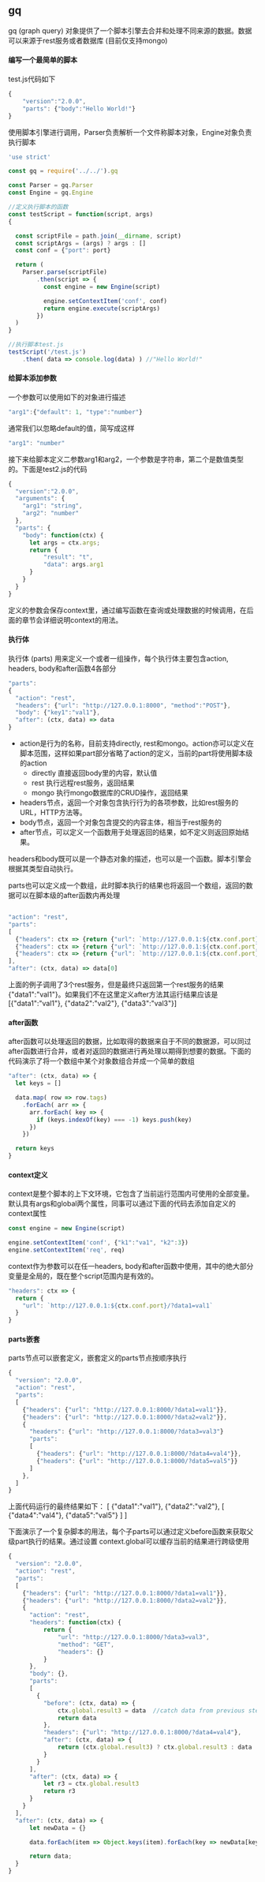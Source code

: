 ## gq
gq (graph query) 对象提供了一个脚本引擎去合并和处理不同来源的数据。数据可以来源于rest服务或者数据库 (目前仅支持mongo)


#### 编写一个最简单的脚本
test.js代码如下
``` javascript
{
    "version":"2.0.0",
    "parts": {"body":"Hello World!"}
}
```

使用脚本引擎进行调用，Parser负责解析一个文件称脚本对象，Engine对象负责执行脚本
``` javascript
'use strict'

const gq = require('../../').gq

const Parser = gq.Parser
const Engine = gq.Engine

//定义执行脚本的函数
const testScript = function(script, args)
{

  const scriptFile = path.join(__dirname, script)
  const scriptArgs = (args) ? args : []
  const conf = {"port": port}

  return (
    Parser.parse(scriptFile)
        .then(script => {
          const engine = new Engine(script)

          engine.setContextItem('conf', conf)
          return engine.execute(scriptArgs)
        })
  )
}

//执行脚本test.js
testScript('/test.js')
    .then( data => console.log(data) ) //"Hello World!"
```

#### 给脚本添加参数
一个参数可以使用如下的对象进行描述

``` javascript
"arg1":{"default": 1, "type":"number"}
```

通常我们以忽略default的值，简写成这样

``` javascript
"arg1": "number"
```

接下来给脚本定义二参数arg1和arg2，一个参数是字符串，第二个是数值类型的。下面是test2.js的代码
``` javascript
{
  "version":"2.0.0",
  "arguments": {
    "arg1": "string",
    "arg2": "number"
  },
  "parts": {
    "body": function(ctx) {
      let args = ctx.args;
      return {
          "result": "t",
          "data": args.arg1
      }
    }
  }
}
```
定义的参数会保存context里，通过编写函数在查询或处理数据的时候调用，在后面的章节会详细说明context的用法。

#### 执行体
执行体 (parts) 用来定义一个或者一组操作，每个执行体主要包含action, headers, body和after函数4各部分
``` javascript
"parts":
{
  "action": "rest",
  "headers": {"url": "http://127.0.0.1:8000", "method":"POST"},
  "body": {"key1":"val1"},
  "after": (ctx, data) => data
}
```
- action是行为的名称，目前支持directly, rest和mongo。action亦可以定义在脚本范围，这样如果part部分省略了action的定义，当前的part将使用脚本级的action
  - directly 直接返回body里的内容，默认值
  - rest 执行远程rest服务，返回结果
  - mongo 执行mongo数据库的CRUD操作，返回结果
- headers节点，返回一个对象包含执行行为的各项参数，比如rest服务的URL，HTTP方法等。
- body节点，返回一个对象包含提交的内容主体，相当于rest服务的
- after节点，可以定义一个函数用于处理返回的结果，如不定义则返回原始结果。

headers和body既可以是一个静态对象的描述，也可以是一个函数。脚本引擎会根据其类型自动执行。

parts也可以定义成一个数组，此时脚本执行的结果也将返回一个数组，返回的数据可以在脚本级的after函数内再处理

``` javascript

"action": "rest",
"parts":
[
  {"headers": ctx => {return {"url": `http://127.0.0.1:${ctx.conf.port}/?data1=val1`}}},
  {"headers": ctx => {return {"url": `http://127.0.0.1:${ctx.conf.port}/?data2=val2`}}},
  {"headers": ctx => {return {"url": `http://127.0.0.1:${ctx.conf.port}/?data3=val3`}}}
],
"after": (ctx, data) => data[0]
```
上面的例子调用了3个rest服务，但是最终只返回第一个rest服务的结果{"data1":"val1"}。如果我们不在这里定义after方法其运行结果应该是 [{"data1":"val1"}, {"data2":"val2"}, {"data3":"val3"}]

#### after函数
after函数可以处理返回的数据，比如取得的数据来自于不同的数据源，可以同过after函数进行合并，或者对返回的数据进行再处理以期得到想要的数据。下面的代码演示了将一个数组中某个对象数组合并成一个简单的数组

``` javascript
"after": (ctx, data) => {
  let keys = []

  data.map( row => row.tags)
    .forEach( arr => {
      arr.forEach( key => {
        if (keys.indexOf(key) === -1) keys.push(key)
      })
    })

  return keys
}
```

#### context定义
context是整个脚本的上下文环境，它包含了当前运行范围内可使用的全部变量。默认具有args和global两个属性，同事可以通过下面的代码去添加自定义的context属性

``` javascript
const engine = new Engine(script)

engine.setContextItem('conf', {"k1":"va1", "k2":3})
engine.setContextItem('req', req)
```
context作为参数可以在任一headers, body和after函数中使用，其中的绝大部分变量是全局的，既在整个script范围内是有效的。

``` javascript
"headers": ctx => {
  return {
    "url": `http://127.0.0.1:${ctx.conf.port}/?data1=val1`
  }
}
```

#### parts嵌套

parts节点可以嵌套定义，嵌套定义的parts节点按顺序执行

``` javascript
{
  "version": "2.0.0",
  "action": "rest",
  "parts":
  [
    {"headers": {"url": "http://127.0.0.1:8000/?data1=val1"}},
    {"headers": {"url": "http://127.0.0.1:8000/?data2=val2"}},
    {
      "headers": {"url": "http://127.0.0.1:8000/?data3=val3"}
      "parts":
      [
        {"headers": {"url": "http://127.0.0.1:8000/?data4=val4"}},
        {"headers": {"url": "http://127.0.0.1:8000/?data5=val5"}}
      ]
    },
  ]
}
```
上面代码运行的最终结果如下：
[
  {"data1":"val1"},
  {"data2":"val2"},
  [
    {"data4":"val4"}, {"data5":"val5"}
  ]
]

下面演示了一个复杂脚本的用法，每个子parts可以通过定义before函数来获取父级part执行的结果。通过设置 context.global可以缓存当前的结果进行跨级使用

``` javascript
{
  "version": "2.0.0",
  "action": "rest",
  "parts":
  [
    {"headers": {"url": "http://127.0.0.1:8000/?data1=val1"}},
    {"headers": {"url": "http://127.0.0.1:8000/?data2=val2"}},
    {
      "action": "rest",
      "headers": function(ctx) {
          return {
              "url": "http://127.0.0.1:8000/?data3=val3",
              "method": "GET",
              "headers": {}
          }
      },
      "body": {},
      "parts":
      [
        {
          "before": (ctx, data) => {
              ctx.global.result3 = data  //catch data from previous step
              return data
          },
          "headers": {"url": "http://127.0.0.1:8000/?data4=val4"},
          "after": (ctx, data) => {
              return (ctx.global.result3) ? ctx.global.result3 : data
          }
        }
      ],
      "after": (ctx, data) => {
          let r3 = ctx.global.result3
          return r3
      }
    }
  ],
  "after": (ctx, data) => {
      let newData = {}

      data.forEach(item => Object.keys(item).forEach(key => newData[key] = item[key]))

      return data;
  }
}
```
